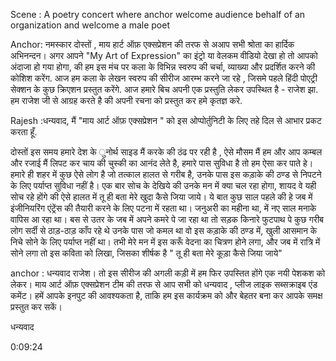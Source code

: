
Scene : A poetry concert where anchor welcome audience behalf of an organization and welcome a male poet

Anchor: नमस्कार दोस्तों , माय हार्ट ऑफ़ एक्सप्रेशन की तरफ से अआप सभी श्रोता का हार्दिक अभिनन्दन। 
अगर आपने "My Art of Expression" का इंट्रो या वेलकम वीडियो देखा हो तो आपको अंदाजा हो गया होगा, की हम इस मंच पर कला  के विभिन्न स्वरुप की चर्चा, व्याख्या  और प्रदर्शित करने की कोशिश करेंग. 
आज हम कला के लेखन स्वरुप की सीरीज आरम्भ करने जा रहे , जिसमे पहले हिंदी पोएट्री सेक्शन के कुछ क्रिएशन प्रस्तुत करेंगे. आज हमारे बिच अपनी एक प्रस्तुति लेकर उपस्थित है - राजेश झा.
हम राजेश जी से आग्रह करते है की अपनी रचना को प्रस्तुत कर हमे कृतज्ञ करे. 

Rajesh :धन्यवाद, मैं "माय आर्ट ऑफ़ एक्सप्रेशन " को इस ओप्पोर्तुनिटी के लिए तहे दिल से आभार प्रकट करता हूँ. 

दोस्तों इस समय हमारे देश के ुनोर्थ साइड  मैं करके की ठंढ पर रही है  , ऐसे मौसम मैं हम और आप कम्बल और रजाई मैं लिपट कर चाय की चुस्की  का आनंद लेते है, हमारे पास सुविधा है तो हम ऐसा कर पाते हे। 
हमारे ही शहर में कुछ ऐसे लोग है जो तत्काल हालत से गरीब है, उनके पास इस कड़ाके की ठण्ड से निपटने के लिए पर्याप्त सुविधा नहीं है। 
एक बार सोच के देखिये की उनके मन में क्या चल रहा होगा, शायद वे यही सोच रहे होंगे की ऐसे हालत में तू ही बता मेरे खुदा कैसे जिया जाये। 
ये बात कुछ साल पहले की हे जब में इंजीनियरिंग एंट्रेंस की तैयारी करने के लिए पटना में रहता था। 
जनुअरी का महीना था, में नए साल मनाके वापिस आ रहा था। बस से उतर के जब में अपने कमरे पे जा रहा था तो सड़क किनारे फुटपाथ पे कुछ गरीब लोग सर्दी से ठाड़-ठाड़ काँप रहे थे उनके पास जो कमल था वो इस कड़ाके की ठण्ड में, खुली आसमान के निचे सोने के लिए पर्याप्त नहीं था। 
तभी मेरे मन में इस करूँ वेदना का चित्रण होने लगा, और जब में रात्रि में सोने लगा तो इस कविता को लिखा, जिसका शीर्षक है " तू ही बता मेरे कूड़ा कैसे जिया जाये"

anchor :  धन्यवाद राजेश। 
तो इस सीरीज की अगली कड़ी में हम फिर उपस्तित होंगे एक नयी पेशकश को  लेकर। 
माय आर्ट ऑफ़ एक्सप्रेशन टीम की तरफ से आप सभी को धन्यवाद , प्लीज लाइक सब्सक्राइब एंड कमेंट। 
हमें आपके इनपुट की आवश्यकता है, ताकि हम इस कार्यक्रम  को और बेहतर बना कर  आपके समक्ष  प्रस्तुत कर सकें।

धन्यवाद 


0:09:24